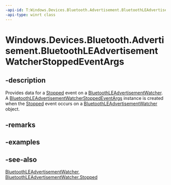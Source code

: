 ```yaml
---
-api-id: T:Windows.Devices.Bluetooth.Advertisement.BluetoothLEAdvertisementWatcherStoppedEventArgs
-api-type: winrt class
---
```


<!-- Class syntax.
public class BluetoothLEAdvertisementWatcherStoppedEventArgs : Windows.Devices.Bluetooth.Advertisement.IBluetoothLEAdvertisementWatcherStoppedEventArgs
-->

# Windows.Devices.Bluetooth.Advertisement.BluetoothLEAdvertisementWatcherStoppedEventArgs

## -description
Provides data for a [Stopped](bluetoothleadvertisementwatcher_stopped.md) event on a [BluetoothLEAdvertisementWatcher](bluetoothleadvertisementwatcher.md). A [BluetoothLEAdvertisementWatcherStoppedEventArgs](bluetoothleadvertisementwatcherstoppedeventargs.md) instance is created when the [Stopped](bluetoothleadvertisementwatcher_stopped.md) event occurs on a [BluetoothLEAdvertisementWatcher](bluetoothleadvertisementwatcher.md) object.

## -remarks

## -examples

## -see-also
[BluetoothLEAdvertisementWatcher](bluetoothleadvertisementwatcher.md), [BluetoothLEAdvertisementWatcher.Stopped](bluetoothleadvertisementwatcher_stopped.md)